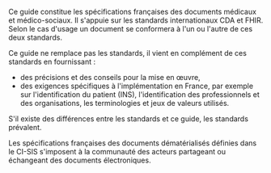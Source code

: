 Ce guide constitue les spécifications françaises des documents médicaux et médico-sociaux.
Il s'appuie sur les standards internationaux CDA et FHIR. Selon le cas d'usage un document se conformera à l'un ou l'autre de ces deux standards.

Ce guide ne remplace pas les standards, il vient en complément de ces standards en fournissant : 

* des précisions et des conseils pour la mise en œuvre,
* des exigences spécifiques à l'implémentation en France, par exemple sur l'identification du patient (INS), l'identification des professionnels et des organisations, les terminologies et jeux de valeurs utilisés.

S'il existe des différences entre les standards et ce guide, les standards prévalent.

Les spécifications françaises des documents dématérialisés définies dans le CI-SIS s'imposent à la communauté des acteurs partageant ou échangeant des documents électroniques.